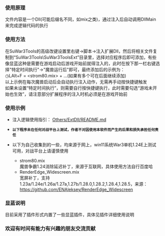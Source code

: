 ### 使用原理
文件内容是一个Dll(可能后缀名不同，如mix之类)，通过注入后自动调用DllMain来完成逻辑代码的执行

### 使用方法
在SuWar3Tools的高级改键设置里右键->脚本->注入扩展Dll，然后将相关文件复制到“SuWar3Tools\SuWar3ToolsExt”目录里，选择对应程序后即可添加，有些像显蓝这种是需要在游戏启动后游戏开始前就得注入的，此时在按下那一栏右键选择"特定时间执行"->"魔兽运行后"即可，最终添加后的示例为：  
◷LAlt+F = <strom80.mix> + ...(如果有多个可在后面继续添加)  
以上示例在每次魔兽启动后会自动执行注入动作，无需再手动按快捷键触发  
如果未设置“特定时间执行”，则需要自行按快捷键执行，此时需要勾选“游戏未开始也生效”，请注意部分扩展程序的注入时机必须是在游戏开始前

### 使用示例
* 注入逻辑使用指引： [Others/ExtDll/README.md](https://github.com/war3tools/war3tools.github.io/blob/main/Others/ExtDll/README.md)
* **`以下程序未在任何对战平台上测试，作者不对因使用本软件而产生的后果和损失承担任何责任`**
* 以下为自己收集到的一些，均来源于网上，win11系统War3单机1.24E上测试可用，对战平台上请谨慎使用

  + strom80.mix  
魔兽争霸1.24消除延迟补丁，来源于互联网，具体使用方法自行百度哈
  + RenderEdge_Widescreen.mix  
宽屏补丁，支持1.23a/1.24e/1.26a/1.27a,1.27b/1.28.0,1.28.2,1.28.4,1.28.5，来源：https://github.com/ENAleksey/RenderEdge_Widescreen

### 显蓝说明
目前采用了插件形式内置了一些显蓝插件，具体见插件详细使用说明

### 欢迎有时间有能力有兴趣的朋友交流贡献